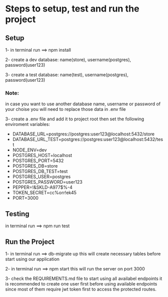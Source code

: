 # Steps to setup, test and run the project

## Setup

1- in terminal run ==> npm install

2- create a dev database: name(store), username(postgres), password(user123)

3- create a test database: name(test), username(postgres), password(user123)

### Note:

in case you want to use another database name, username or password of your choise you will need to replace those data in .env file

3- create a .env file and add it to project root then set the following enviroment variables:

- DATABASE_URL=postgres://postgres:user123@localhost:5432/store
- DATABASE_URL_TEST=postgres://postgres:user123@localhost:5432/test
- NODE_ENV=dev
- POSTGRES_HOST=localhost
- POSTGRES_PORT=5432
- POSTGRES_DB=store
- POSTGRES_DB_TEST=test
- POSTGRES_USER=postgres
- POSTGRES_PASSWORD=user123
- PEPPER=!&SKLD-A977$%-4
- TOKEN_SECRET=cc%orr!ek45
- PORT=3000

## Testing

in terminal run ==> npm run test

## Run the Project

1- in terminal run ==> db-migrate up
this will create necessary tables before start using our application

2- in terminal run ==> npm start
this will run the server on port 3000

3- check the REQUIREMENTS.md file to start using all availabel endpoints
it is recommended to create one user first before using available endpoints since most of them require jwt token first to access the protected routes.

